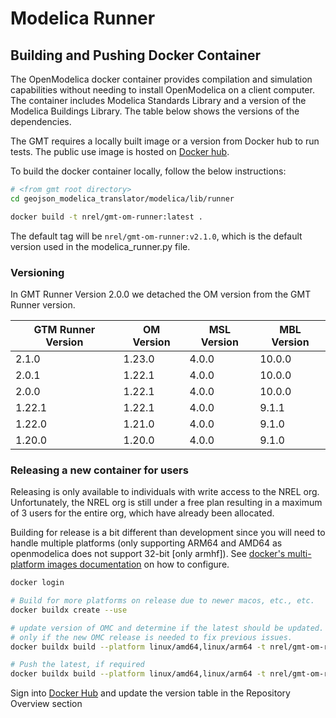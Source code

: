 # Modelica Runner

## Building and Pushing Docker Container

The OpenModelica docker container provides compilation and simulation capabilities without needing to install OpenModelica on a client computer. The container
includes Modelica Standards Library and a version of the Modelica Buildings Library. The table below shows the versions of the dependencies.

The GMT requires a locally built image or a version from Docker hub to run tests. The public use image is hosted on [Docker hub](https://hub.docker.com/r/nrel/gmt-om-runner).

To build the docker container locally, follow the below instructions:

```bash
# <from gmt root directory>
cd geojson_modelica_translator/modelica/lib/runner

docker build -t nrel/gmt-om-runner:latest .
```

The default tag will be `nrel/gmt-om-runner:v2.1.0`, which is the default version used in the modelica_runner.py file.

### Versioning

In GMT Runner Version 2.0.0 we detached the OM version from the GMT Runner version.

| GTM Runner Version | OM Version | MSL Version | MBL Version |
| ------------------ | ---------- | ----------- | ----------- |
| 2.1.0              | 1.23.0     | 4.0.0       | 10.0.0      |
| 2.0.1              | 1.22.1     | 4.0.0       | 10.0.0      |
| 2.0.0              | 1.22.1     | 4.0.0       | 10.0.0      |
| 1.22.1             | 1.22.1     | 4.0.0       | 9.1.1       |
| 1.22.0             | 1.21.0     | 4.0.0       | 9.1.0       |
| 1.20.0             | 1.20.0     | 4.0.0       | 9.1.0       |

### Releasing a new container for users

Releasing is only available to individuals with write access to the NREL org. Unfortunately, the NREL org is still
under a free plan resulting in a maximum of 3 users for the entire org, which have already been allocated.

Building for release is a bit different than development since you will need to handle multiple platforms (only supporting
ARM64 and AMD64 as openmodelica does not support 32-bit [only armhf]). See
[docker's multi-platform images documentation](https://docs.docker.com/build/building/multi-platform/) on how to configure.

```bash
docker login

# Build for more platforms on release due to newer macos, etc., etc.
docker buildx create --use

# update version of OMC and determine if the latest should be updated. Ideally, the latest should be updated
# only if the new OMC release is needed to fix previous issues.
docker buildx build --platform linux/amd64,linux/arm64 -t nrel/gmt-om-runner:v2.0.1 --push .

# Push the latest, if required
docker buildx build --platform linux/amd64,linux/arm64 -t nrel/gmt-om-runner:latest --push .
```

Sign into [Docker Hub](https://hub.docker.com/repository/docker/nrel/gmt-om-runner/general) and update the version
table in the Repository Overview section
